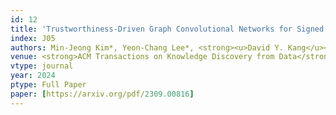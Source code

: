 ```yaml
---
id: 12
title: 'Trustworthiness-Driven Graph Convolutional Networks for Signed Network Embedding'
index: J05
authors: Min-Jeong Kim*, Yeon-Chang Lee*, <strong><u>David Y. Kang</u></strong>, and Sang-Wook Kim
venue: <strong>ACM Transactions on Knowledge Discovery from Data</strong> (SCIE)
vtype: journal
year: 2024
ptype: Full Paper
paper: [https://arxiv.org/pdf/2309.00816]
---
```

